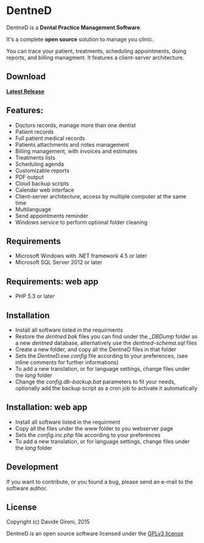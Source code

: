 # DentneD


DentneD is a **Dental Practice Management Software**.

It's a complete **open source** solution to manage you clinic.

You can trace your patient, treatments, scheduling appointments, doing reports, and billing managment.
It features a client-server architecture.

## Download

**[Latest Release](../../releases/latest)**


## Features:

* Doctors records, manage more than one dentist
* Patient records
* Full patient medical records
* Patients attachments and notes management
* Billing management, with invoices and estimates
* Treatments lists
* Scheduling agenda
* Customizable reports
* PDF output
* Cloud backup scripts
* Calendar web interface
* Client-server architecture, access by multiple computer at the same time
* Multilanguage
* Send appointments reminder
* Windows service to perform optional folder cleaning


## Requirements

* Microsoft Windows with .NET framework 4.5 or later
* Microsoft SQL Server 2012 or later


## Requirements: web app

* PHP 5.3 or later


## Installation

* Install all software listed in the requirments
* Restore the *dentned.bak* files you can find under the *_DBDump* folder as a new *dentned* database, alternatively use the *dentned-schema.sql* files
* Create a new folder, and copy all the DentneD files in that folder
* Sets the *DentneD.exe.config* file according to your preferences, (see inline comments for further informations)
* To add a new translation, or for language settings, change files under the *lang* folder
* Change the *config.db-backup.bat* parameters to fit your needs, optionally add the backup script
  as a cron job to activate it automatically


## Installation: web app

* Install all software listed in the requirment
* Copy all the files under the *www* folder to you webserver page
* Sets the *config.inc.php* file according to your preferences
* To add a new translation, or for language settings, change files under the *lang* folder


## Development

If you want to contribute, or you found a bug, please send an e-mail to the software author.


## License

Copyright (c) Davide Gironi, 2015

DentneD is an open source software licensed under the [GPLv3 license](http://opensource.org/licenses/GPL-3.0)
